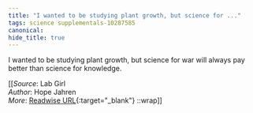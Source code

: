 ```yaml
---
title: "I wanted to be studying plant growth, but science for ..."
tags: science supplementals-10287585
canonical: 
hide_title: true
---
```


I wanted to be studying plant growth, but science for war will always pay better than science for knowledge.


[[_Source_: Lab Girl<br>
_Author_: Hope Jahren<br>
_More_: [Readwise URL](https://readwise.io/open/272159254){:target="_blank"}
::wrap]]